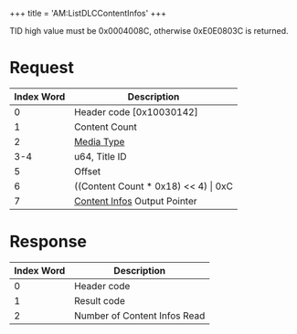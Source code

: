 +++
title = 'AM:ListDLCContentInfos'
+++

TID high value must be 0x0004008C, otherwise 0xE0E0803C is returned.

# Request

| Index Word | Description                                                                         |
|------------|-------------------------------------------------------------------------------------|
| 0          | Header code \[0x10030142\]                                                          |
| 1          | Content Count                                                                       |
| 2          | [Media Type](Filesystem_services#mediatype "wikilink")                              |
| 3-4        | u64, Title ID                                                                       |
| 5          | Offset                                                                              |
| 6          | ((Content Count \* 0x18) \<\< 4) \| 0xC                                             |
| 7          | [Content Infos](Application_Manager_Services#contentinfo "wikilink") Output Pointer |

# Response

| Index Word | Description                  |
|------------|------------------------------|
| 0          | Header code                  |
| 1          | Result code                  |
| 2          | Number of Content Infos Read |
